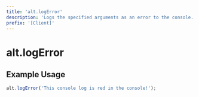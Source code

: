 ```yaml
---
title: 'alt.logError'
description: 'Logs the specified arguments as an error to the console.'
prefix: '[Client]'
---
```


# alt.logError

## Example Usage

```js
alt.logError('This console log is red in the console!');
```

